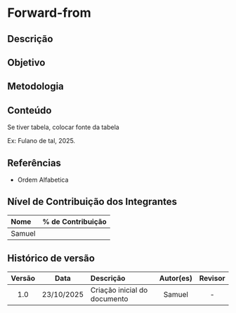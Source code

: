 # Forward-from

## Descrição

## Objetivo

## Metodologia

## Conteúdo

Se tiver tabela, colocar fonte da tabela

Ex: Fulano de tal, 2025.

## Referências

- Ordem Alfabetica

## Nível de Contribuição dos Integrantes

| Nome   | % de Contribuição |
| :----- | :---------------: |
| Samuel |                   |

## Histórico de versão

| Versão |    Data    | Descrição                    | Autor(es) | Revisor |
| :----: | :--------: | :--------------------------- | :-------: | :-----: |
|  1.0   | 23/10/2025 | Criação inicial do documento |  Samuel   |    -    |
